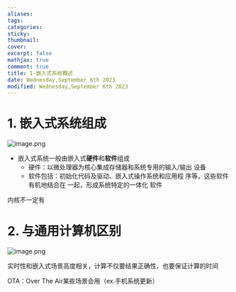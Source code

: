 ```yaml
---
aliases: 
tags: 
categories: 
sticky: 
thumbnail: 
cover: 
excerpt: false
mathjax: true
comment: true
title: 1-嵌入式系统概述
date: Wednesday,September 6th 2023
modified: Wednesday,September 6th 2023
---
```


# 1. 嵌入式系统组成

![image.png](https://chillcharlie-img.oss-cn-hangzhou.aliyuncs.com/image%2F2023%2F09%2F06%2F513f6ed86cefa95283d0a78a8f51bc85_20230906140937.png)

- 嵌入式系统一般由嵌入式**硬件**和**软件**组成
	- 硬件：以微处理器为核⼼集成存储器和系统专⽤的输⼊/输出 设备
	- 软件包括：初始化代码及驱动、嵌⼊式操作系统和应⽤程 序等，这些软件有机地结合在 ⼀起，形成系统特定的⼀体化 软件  

内核不一定有

# 2. 与通用计算机区别

![image.png](https://chillcharlie-img.oss-cn-hangzhou.aliyuncs.com/image%2F2023%2F09%2F06%2F3db171c3b11cd8fe56177bff9858dd78_20230906141909.png)

实时性和嵌入式场景高度相关，计算不仅要结果正确性，也要保证计算的时间

OTA：Over The Air某些场景会用（ex.手机系统更新）

